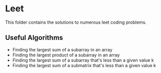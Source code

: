 # Leet
This folder contains the solutions to numerous leet coding problems.

## Useful Algorithms
- Finding the largest sum of a subarray in an array
- Finding the largest product of a subarray in an array
- Finding the largest sum of a subarray that's less than a given value k
- Finding the largest sum of a submatrix that's less than a given value k
